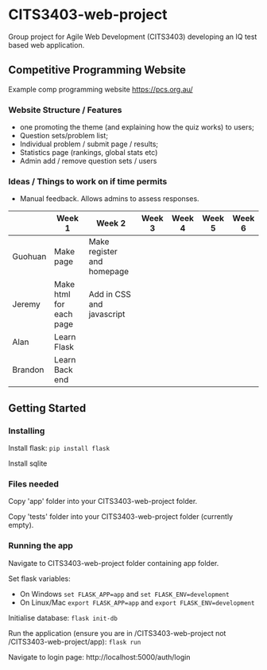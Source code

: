 # CITS3403-web-project
Group project for Agile Web Development (CITS3403) developing an IQ test based web application.

## Competitive Programming Website

Example comp programming website https://pcs.org.au/

### Website Structure / Features
- one promoting the theme (and explaining how the quiz works) to users; 
- Question sets/problem list; 
- Individual problem / submit page / results; 
- Statistics page (rankings, global stats etc)
- Admin add / remove question sets / users

### Ideas / Things to work on if time permits
- Manual feedback. Allows admins to assess responses. 

|         | Week 1                  | Week 2                    | Week 3 | Week 4 | Week 5 | Week 6 |
|---------|-------------------------|---------------------------|--------|--------|--------|--------|
| Guohuan | Make page               | Make register and homepage|        |        |        |        |
| Jeremy  | Make html for each page | Add in CSS and javascript |        |        |        |        |
| Alan    | Learn Flask             |                           |        |        |        |        |
| Brandon | Learn Back end          |                           |        |        |        |        |

## Getting Started
### Installing
Install flask: `pip install flask`  

Install sqlite

### Files needed
Copy 'app' folder into your CITS3403-web-project folder.  

Copy 'tests' folder into your CITS3403-web-project folder (currently empty).

### Running the app
Navigate to CITS3403-web-project folder containing app folder.  

Set flask variables:
- On Windows `set FLASK_APP=app` and `set FLASK_ENV=development`
- On Linux/Mac `export FLASK_APP=app` and `export FLASK_ENV=development`  

Initialise database: `flask init-db`  

Run the application (ensure you are in /CITS3403-web-project not /CITS3403-web-project/app): `flask run`  

Navigate to login page: http://localhost:5000/auth/login  

